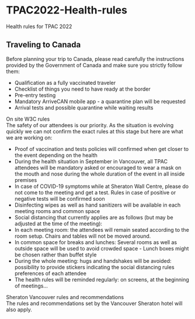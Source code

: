# TPAC2022-Health-rules
Health rules for TPAC 2022

## Traveling to Canada
Before planning your trip to Canada, please read carefully the instructions provided by the Government of Canada and make sure you strictly follow them:<br/>
- Qualification as a fully vaccinated traveler
- Checklist of things you need to have ready at the border
- Pre-entry testing
- Mandatory ArriveCAN mobile app - a quarantine plan will be requested
- Arrival tests and possible quarantine while waiting results

On site W3C rules<br/>
The safety of our attendees is our priority. As the situation is evolving quickly we can not confirm the exact rules at this stage but here are what we are working on:
- Proof of vaccination and tests policies will confirmed when get closer to the event depending  on the health 
- During the health situation in September in Vancouver, all TPAC attendees will be mandatory asked or encouraged to wear a mask on the mouth and nose during the whole duration of the event in all inside premises
- In case of COVID-19 symptoms while at Sheraton Wall Centre, please do not come to the meeting and get a test. Rules in case of positive or negative tests will be confirmed soon
- Disinfecting wipes as well as hand sanitizers will be available in each meeting rooms and common space
- Social distancing that currently applies are as follows (but may be adjusted at the time of the meeting):
- In each meeting room: the attendees will remain seated according to the room setup. Chairs and tables will not be moved around. 
- In common space for breaks and lunches: Several rooms as well as outside space will be used to avoid crowded space - Lunch boxes might be chosen rather than buffet style
- During the whole meeting: hugs and handshakes will be avoided: possibility to provide stickers indicating the social distancing rules preferences of each attendee
- The health rules will be reminded regularly: on screens, at the beginning of meetings…

Sheraton Vancouver rules and recommendations<br/>
The rules and recommendations set by the Vancouver Sheraton hotel will also apply. 

